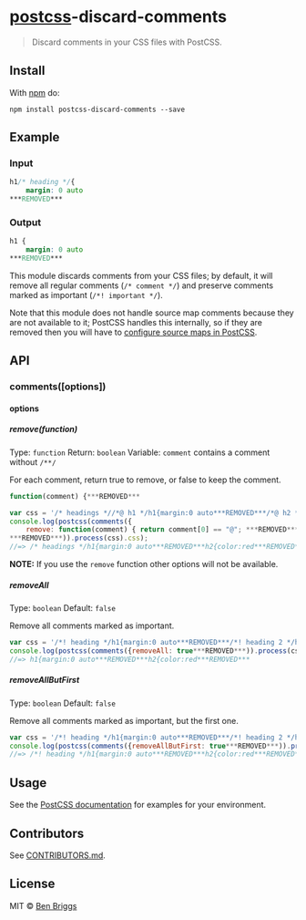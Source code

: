 # [postcss][postcss]-discard-comments

> Discard comments in your CSS files with PostCSS.


## Install

With [npm](https://npmjs.org/package/postcss-discard-comments) do:

```
npm install postcss-discard-comments --save
```


## Example

### Input

```css
h1/* heading */{
    margin: 0 auto
***REMOVED***
```

### Output

```css
h1 {
    margin: 0 auto
***REMOVED***
```

This module discards comments from your CSS files; by default, it will remove
all regular comments (`/* comment */`) and preserve comments marked as important
(`/*! important */`).

Note that this module does not handle source map comments because they are not
available to it; PostCSS handles this internally, so if they are removed then
you will have to [configure source maps in PostCSS][maps].

[maps]: https://github.com/postcss/postcss/blob/master/docs/source-maps.md


## API

### comments([options])

#### options

##### remove(function)

Type: `function`
Return: `boolean`
Variable: `comment` contains a comment without `/**/`

For each comment, return true to remove, or false to keep the comment.

```js
function(comment) {***REMOVED***
```

```js
var css = '/* headings *//*@ h1 */h1{margin:0 auto***REMOVED***/*@ h2 */h2{color:red***REMOVED***';
console.log(postcss(comments({
    remove: function(comment) { return comment[0] == "@"; ***REMOVED***
***REMOVED***)).process(css).css);
//=> /* headings */h1{margin:0 auto***REMOVED***h2{color:red***REMOVED***
```
**NOTE:** If you use the `remove` function other options will not be available.

##### removeAll

Type: `boolean`
Default: `false`

Remove all comments marked as important.

```js
var css = '/*! heading */h1{margin:0 auto***REMOVED***/*! heading 2 */h2{color:red***REMOVED***';
console.log(postcss(comments({removeAll: true***REMOVED***)).process(css).css);
//=> h1{margin:0 auto***REMOVED***h2{color:red***REMOVED***
```

##### removeAllButFirst

Type: `boolean`
Default: `false`

Remove all comments marked as important, but the first one.

```js
var css = '/*! heading */h1{margin:0 auto***REMOVED***/*! heading 2 */h2{color:red***REMOVED***';
console.log(postcss(comments({removeAllButFirst: true***REMOVED***)).process(css).css);
//=> /*! heading */h1{margin:0 auto***REMOVED***h2{color:red***REMOVED***
```


## Usage

See the [PostCSS documentation](https://github.com/postcss/postcss#usage) for
examples for your environment.


## Contributors

See [CONTRIBUTORS.md](https://github.com/cssnano/cssnano/blob/master/CONTRIBUTORS.md).


## License

MIT © [Ben Briggs](http://beneb.info)


[postcss]: https://github.com/postcss/postcss
